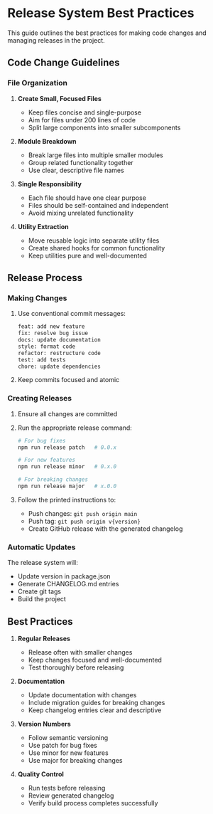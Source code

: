 # Release System Best Practices

This guide outlines the best practices for making code changes and managing releases in the project.

## Code Change Guidelines

### File Organization

1. **Create Small, Focused Files**
   - Keep files concise and single-purpose
   - Aim for files under 200 lines of code
   - Split large components into smaller subcomponents

2. **Module Breakdown**
   - Break large files into multiple smaller modules
   - Group related functionality together
   - Use clear, descriptive file names

3. **Single Responsibility**
   - Each file should have one clear purpose
   - Files should be self-contained and independent
   - Avoid mixing unrelated functionality

4. **Utility Extraction**
   - Move reusable logic into separate utility files
   - Create shared hooks for common functionality
   - Keep utilities pure and well-documented

## Release Process

### Making Changes

1. Use conventional commit messages:
   ```bash
   feat: add new feature
   fix: resolve bug issue
   docs: update documentation
   style: format code
   refactor: restructure code
   test: add tests
   chore: update dependencies
   ```

2. Keep commits focused and atomic

### Creating Releases

1. Ensure all changes are committed
2. Run the appropriate release command:
   ```bash
   # For bug fixes
   npm run release patch   # 0.0.x

   # For new features
   npm run release minor   # 0.x.0

   # For breaking changes
   npm run release major   # x.0.0
   ```

3. Follow the printed instructions to:
   - Push changes: `git push origin main`
   - Push tag: `git push origin v{version}`
   - Create GitHub release with the generated changelog

### Automatic Updates

The release system will:
- Update version in package.json
- Generate CHANGELOG.md entries
- Create git tags
- Build the project

## Best Practices

1. **Regular Releases**
   - Release often with smaller changes
   - Keep changes focused and well-documented
   - Test thoroughly before releasing

2. **Documentation**
   - Update documentation with changes
   - Include migration guides for breaking changes
   - Keep changelog entries clear and descriptive

3. **Version Numbers**
   - Follow semantic versioning
   - Use patch for bug fixes
   - Use minor for new features
   - Use major for breaking changes

4. **Quality Control**
   - Run tests before releasing
   - Review generated changelog
   - Verify build process completes successfully